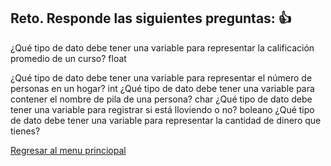## Reto. Responde las siguientes preguntas: 👍
¿Qué tipo de dato debe tener una variable para representar la calificación promedio de un
curso? float

¿Qué tipo de dato debe tener una variable para representar el número de personas en un
hogar?
int
¿Qué tipo de dato debe tener una variable para contener el nombre de pila de una persona?
char
¿Qué tipo de dato debe tener una variable para registrar si está lloviendo o no?
boleano
¿Qué tipo de dato debe tener una variable para representar la cantidad de dinero que
tienes?

[Regresar al menu princiopal](https://github.com/escuelaDeCodigoMargaritaMaza/escuela_de_codigo/tree/main/PENSAMIENTO_COMPUTACIONAL)
